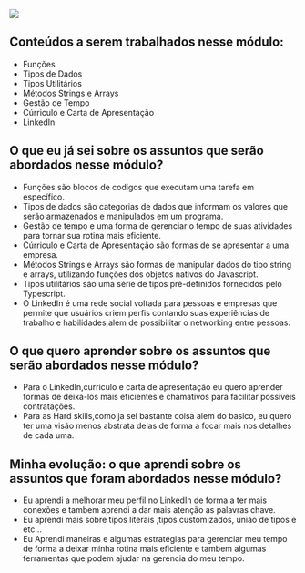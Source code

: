 ![](https://i.imgur.com/xG74tOh.png)

## Conteúdos a serem trabalhados nesse módulo:

- Funções
- Tipos de Dados
- Tipos Utilitários
- Métodos Strings e Arrays
- Gestão de Tempo
- Cúrriculo e Carta de Apresentação
- LinkedIn

## O que eu já sei sobre os assuntos que serão abordados nesse módulo?

- Funções são blocos de codigos que executam uma tarefa em específico.
- Tipos de dados são categorias de dados que informam os valores que serão armazenados e manipulados em um programa.
- Gestão de tempo e uma forma de gerenciar o tempo de suas atividades para tornar sua rotina mais eficiente.
- Cúrriculo e Carta de Apresentação são formas de se apresentar a uma empresa.
- Métodos Strings e Arrays são formas de manipular dados do tipo string e arrays, utilizando funções dos objetos nativos do Javascript.
- Tipos utilitários são uma série de tipos pré-definidos fornecidos pelo Typescript.
- O LinkedIn é uma rede social voltada para pessoas e empresas que permite que usuários criem perfis contando suas experiências de trabalho e habilidades,alem de possibilitar o networking entre pessoas.

## O que quero aprender sobre os assuntos que serão abordados nesse módulo?

- Para o LinkedIn,curriculo e carta de apresentação eu quero aprender formas de deixa-los mais eficientes e chamativos para facilitar possiveis contratações.
- Para as Hard skills,como ja sei bastante coisa alem do basico, eu quero ter uma visão menos abstrata delas de forma a focar mais nos detalhes de cada uma.

## Minha evolução: o que aprendi sobre os assuntos que foram abordados nesse módulo?

- Eu aprendi a melhorar meu perfil no LinkedIn de forma a ter mais conexões e tambem aprendi a dar mais atenção as palavras chave.
- Eu aprendi mais sobre tipos literais ,tipos customizados, união de tipos e etc...
- Eu Aprendi maneiras e algumas estratégias para gerenciar meu tempo de forma a deixar minha rotina mais eficiente e tambem algumas ferramentas que podem ajudar na gerencia do meu tempo.

